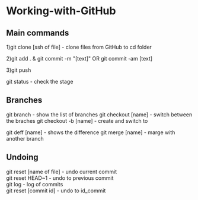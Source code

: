 # Working-with-GitHub

## Main commands
1)git clone [ssh of file] - clone files from GitHub to cd folder

2)git add . & git commit -m "[text]"
  OR git commit -am [text]

3)git push

git status - check the stage

## Branches

git branch 		          - show the list of branches
git checkout [name]     - switch between the braches
git checkout -b [name]  - create and switch to

git deff [name] 	      - shows the difference
git merge [name] 	      - marge with another branch

## Undoing

git reset [name of file] - undo current commit </br>
git reset HEAD~1	     - undo to previous commit </br>
git log 		           - log of commits </br>
git reset [commit id]  - undo to id_commit </br>
